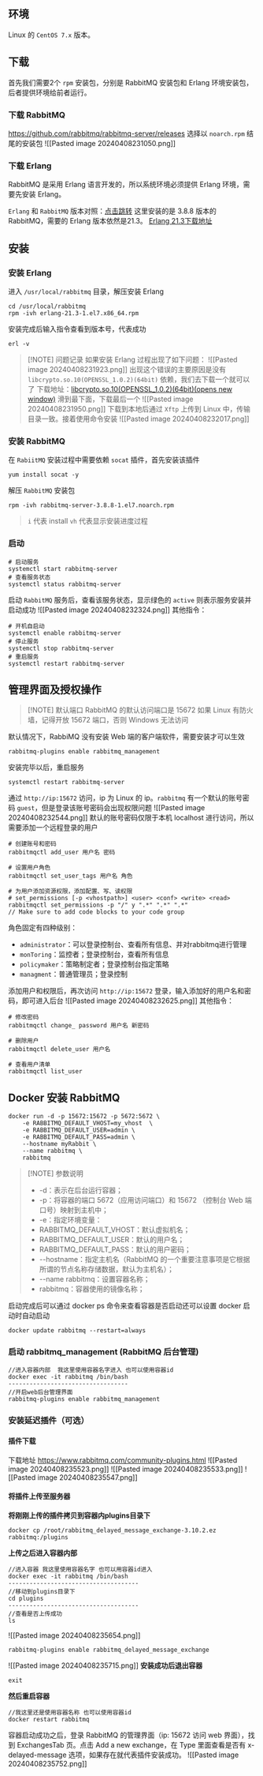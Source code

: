 ## 环境

Linux 的 `CentOS 7.x` 版本。
## 下载

首先我们需要2个 `rpm` 安装包，分别是 RabbitMQ 安装包和 Erlang 环境安装包，后者提供环境给前者运行。

### 下载 RabbitMQ
https://github.com/rabbitmq/rabbitmq-server/releases
选择以 `noarch.rpm` 结尾的安装包
![[Pasted image 20240408231050.png]]
### 下载 Erlang

RabbitMQ 是采用 Erlang 语言开发的，所以系统环境必须提供 Erlang 环境，需要先安装 Erlang。

`Erlang` 和 `RabbitMQ` 版本对照：[点击跳转](https://www.rabbitmq.com/which-erlang.html)
这里安装的是 3.8.8 版本的 RabbitMQ，需要的 Erlang 版本依然是21.3。
[Erlang 21.3下载地址](https://packagecloud.io/rabbitmq/erlang/packages/el/7/erlang-21.3.8.16-1.el7.x86_64.rpm)
## 安装
### 安装 Erlang
进入 `/usr/local/rabbitmq` 目录，解压安装 Erlang
```shell
cd /usr/local/rabbitmq
rpm -ivh erlang-21.3-1.el7.x86_64.rpm
```
安装完成后输入指令查看到版本号，代表成功
```shell
erl -v
```

> [!NOTE] 问题记录
> 如果安装 Erlang 过程出现了如下问题：
![[Pasted image 20240408231923.png]]
出现这个错误的主要原因是没有 `libcrypto.so.10(OPENSSL_1.0.2)(64bit)` 依赖，我们去下载一个就可以了
下载地址：[libcrypto.so.10(OPENSSL_1.0.2)(64bit)(opens new window)](https://rpmfind.net/linux/rpm2html/search.php?query=libcrypto.so.10%28OPENSSL_1.0.2%29%2864bit%29&submit=Search%20...&system=&arch=)
滑到最下面，下载最后一个
![[Pasted image 20240408231950.png]]
下载到本地后通过 `Xftp` 上传到 Linux 中，传输目录一致。接着使用命令安装
![[Pasted image 20240408232017.png]]
### 安装 RabbitMQ

在 `RabiitMQ` 安装过程中需要依赖 `socat` 插件，首先安装该插件
```shell
yum install socat -y
```
解压 `RabbitMQ` 安装包
```shell
rpm -ivh rabbitmq-server-3.8.8-1.el7.noarch.rpm
```
> `i` 代表 install
`vh` 代表显示安装进度过程
### 启动
```shell
# 启动服务
systemctl start rabbitmq-server
# 查看服务状态
systemctl status rabbitmq-server
```
启动 `RabbitMQ` 服务后，查看该服务状态，显示绿色的 `active` 则表示服务安装并启动成功
![[Pasted image 20240408232324.png]]
其他指令：
```shell
# 开机自启动
systemctl enable rabbitmq-server
# 停止服务
systemctl stop rabbitmq-server
# 重启服务
systemctl restart rabbitmq-server

```
## 管理界面及授权操作
>[!NOTE] 默认端口
>RabbitMQ 的默认访问端口是 15672
如果 Linux 有防火墙，记得开放 15672 端口，否则 Windows 无法访问

默认情况下，RabbiMQ 没有安装 Web 端的客户端软件，需要安装才可以生效
```shell
rabbitmq-plugins enable rabbitmq_management
```
安装完毕以后，重启服务
```shell
systemctl restart rabbitmq-server
```
通过 `http://ip:15672` 访问，ip 为 Linux 的 ip。`rabbitmq` 有一个默认的账号密码 `guest`，但是登录该账号密码会出现权限问题
![[Pasted image 20240408232544.png]]
默认的账号密码仅限于本机 localhost 进行访问，所以需要添加一个远程登录的用户
```shell
# 创建账号和密码
rabbitmqctl add_user 用户名 密码

# 设置用户角色
rabbitmqctl set_user_tags 用户名 角色

# 为用户添加资源权限，添加配置、写、读权限
# set_permissions [-p <vhostpath>] <user> <conf> <write> <read>
rabbitmqctl set_permissions -p "/" y ".*" ".*" ".*"
// Make sure to add code blocks to your code group

```
角色固定有四种级别：
- `administrator`：可以登录控制台、查看所有信息、并对rabbitmq进行管理
- `monToring`：监控者；登录控制台，查看所有信息
- `policymaker`：策略制定者；登录控制台指定策略
- `managment`：普通管理员；登录控制

添加用户和权限后，再次访问 `http://ip:15672` 登录，输入添加好的用户名和密码，即可进入后台
![[Pasted image 20240408232625.png]]
其他指令： 
```shell
# 修改密码
rabbitmqctl change_ password 用户名 新密码

# 删除用户
rabbitmqctl delete_user 用户名

# 查看用户清单
rabbitmqctl list_user

```
## Docker 安装 RabbitMQ
```shell
docker run -d -p 15672:15672 -p 5672:5672 \
	-e RABBITMQ_DEFAULT_VHOST=my_vhost  \
	-e RABBITMQ_DEFAULT_USER=admin \
	-e RABBITMQ_DEFAULT_PASS=admin \
	--hostname myRabbit \
	--name rabbitmq \
	rabbitmq

```
>[!NOTE] 参数说明
>- -d：表示在后台运行容器； 
>- -p：将容器的端口 5672（应用访问端口）和 15672 （控制台 Web 端口号）映射到主机中； 
>- -e：指定环境变量： 
>- RABBITMQ_DEFAULT_VHOST：默认虚拟机名； 
>- RABBITMQ_DEFAULT_USER：默认的用户名； 
>- RABBITMQ_DEFAULT_PASS：默认的用户密码； 
>- --hostname：指定主机名（RabbitMQ 的一个重要注意事项是它根据所谓的节点名称存储数据，默认为主机名）； 
>- --name rabbitmq：设置容器名称； 
>- rabbitmq：容器使用的镜像名称；

启动完成后可以通过 docker ps 命令来查看容器是否启动还可以设置 docker 启动时自动启动
```shell
docker update rabbitmq --restart=always
```
### 启动 rabbitmq_management (RabbitMQ 后台管理)
```shell
//进入容器内部  我这里使用容器名字进入 也可以使用容器id
docker exec -it rabbitmq /bin/bash
----------------------------------
//开启web后台管理界面
rabbitmq-plugins enable rabbitmq_management

```
### 安装延迟插件（可选） 
#### 插件下载
下载地址 https://www.rabbitmq.com/community-plugins.html
![[Pasted image 20240408235523.png]]
![[Pasted image 20240408235533.png]]
![[Pasted image 20240408235547.png]]
#### 将插件上传至服务器
**将刚刚上传的插件拷贝到容器内plugins目录下**
```shell
docker cp /root/rabbitmq_delayed_message_exchange-3.10.2.ez rabbitmq:/plugins
```
**上传之后进入容器内部**
```shell
//进入容器 我这里使用容器名字 也可以用容器id进入
docker exec -it rabbitmq /bin/bash
-------------------------------------
//移动到plugins目录下
cd plugins
-------------------------------------
//查看是否上传成功
ls
```
![[Pasted image 20240408235654.png]]
```shell
rabbitmq-plugins enable rabbitmq_delayed_message_exchange
```
![[Pasted image 20240408235715.png]]
**安装成功后退出容器**
```shell
exit
```
**然后重启容器**
```shell
//我这里还是使用容器名称 也可以使用容器id
docker restart rabbitmq
```
容器启动成功之后，登录 RabbitMQ 的管理界面（ip: 15672 访问 web 界面），找到 ExchangesTab 页。点击 Add a new exchange，在 Type 里面查看是否有 x-delayed-message 选项，如果存在就代表插件安装成功。
![[Pasted image 20240408235752.png]]
